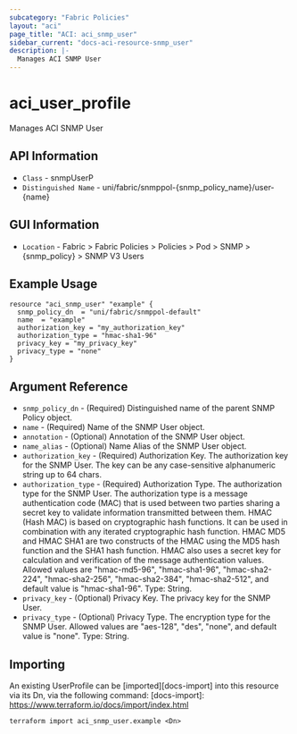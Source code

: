 ```yaml
---
subcategory: "Fabric Policies"
layout: "aci"
page_title: "ACI: aci_snmp_user"
sidebar_current: "docs-aci-resource-snmp_user"
description: |-
  Manages ACI SNMP User
---
```


# aci_user_profile #

Manages ACI SNMP User

## API Information ##

* `Class` - snmpUserP
* `Distinguished Name` - uni/fabric/snmppol-{snmp_policy_name}/user-{name}

## GUI Information ##

* `Location` - Fabric > Fabric Policies > Policies > Pod > SNMP > {snmp_policy} > SNMP V3 Users


## Example Usage ##

```hcl
resource "aci_snmp_user" "example" {
  snmp_policy_dn  = "uni/fabric/snmppol-default"
  name  = "example"
  authorization_key = "my_authorization_key"
  authorization_type = "hmac-sha1-96"
  privacy_key = "my_privacy_key"
  privacy_type = "none"
}
```

## Argument Reference ##

* `snmp_policy_dn` - (Required) Distinguished name of the parent SNMP Policy object.
* `name` - (Required) Name of the SNMP User object.
* `annotation` - (Optional) Annotation of the SNMP User object.
* `name_alias` - (Optional) Name Alias of the SNMP User object.
* `authorization_key` - (Required) Authorization Key. The authorization key for the SNMP User. The key can be any case-sensitive alphanumeric string up to 64 chars.
* `authorization_type` - (Required) Authorization Type. The authorization type for the SNMP User. The authorization type is a message authentication code (MAC) that is used between two parties sharing a secret key to validate information transmitted between them. HMAC (Hash MAC) is based on cryptographic hash functions. It can be used in combination with any iterated cryptographic hash function. HMAC MD5 and HMAC SHA1 are two constructs of the HMAC using the MD5 hash function and the SHA1 hash function. HMAC also uses a secret key for calculation and verification of the message authentication values. Allowed values are "hmac-md5-96", "hmac-sha1-96", "hmac-sha2-224", "hmac-sha2-256", "hmac-sha2-384", "hmac-sha2-512", and default value is "hmac-sha1-96". Type: String.
* `privacy_key` - (Optional) Privacy Key. The privacy key for the SNMP User.
* `privacy_type` - (Optional) Privacy Type. The encryption type for the SNMP User. Allowed values are "aes-128", "des", "none", and default value is "none". Type: String.


## Importing ##

An existing UserProfile can be [imported][docs-import] into this resource via its Dn, via the following command:
[docs-import]: https://www.terraform.io/docs/import/index.html


```
terraform import aci_snmp_user.example <Dn>
```